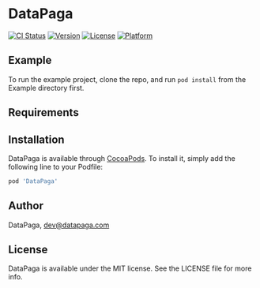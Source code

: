 # DataPaga

[![CI Status](http://img.shields.io/travis/felixsolorzano/DataPaga.svg?style=flat)](https://travis-ci.org/felixsolorzano/DataPaga)
[![Version](https://img.shields.io/cocoapods/v/DataPaga.svg?style=flat)](http://cocoapods.org/pods/DataPaga)
[![License](https://img.shields.io/cocoapods/l/DataPaga.svg?style=flat)](http://cocoapods.org/pods/DataPaga)
[![Platform](https://img.shields.io/cocoapods/p/DataPaga.svg?style=flat)](http://cocoapods.org/pods/DataPaga)

## Example

To run the example project, clone the repo, and run `pod install` from the Example directory first.

## Requirements

## Installation

DataPaga is available through [CocoaPods](http://cocoapods.org). To install
it, simply add the following line to your Podfile:

```ruby
pod 'DataPaga'
```

## Author

DataPaga, dev@datapaga.com

## License

DataPaga is available under the MIT license. See the LICENSE file for more info.
